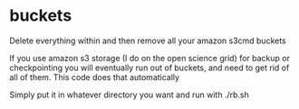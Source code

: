 # buckets
Delete everything within and then remove all your amazon s3cmd buckets 

If you use amazon s3 storage (I do on the open science grid) for backup or checkpointing
you will eventually run out of buckets, and need to get rid of all of them.
This code does that automatically

Simply put it in whatever directory you want and run with ./rb.sh
